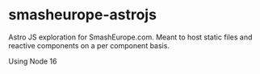 # smasheurope-astrojs
Astro JS exploration for SmashEurope.com. Meant to host static files and reactive components on a per component basis.

Using Node 16